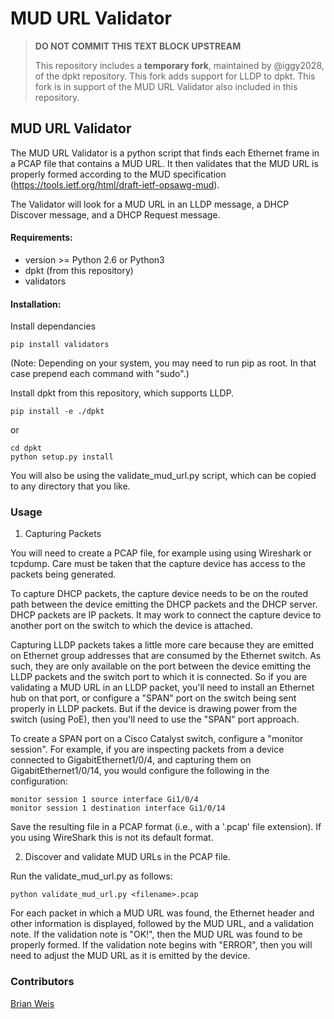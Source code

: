 # MUD URL Validator

> **DO NOT COMMIT THIS TEXT BLOCK UPSTREAM**
>
> This repository includes a **temporary fork**, maintained by @iggy2028, 
> of the dpkt repository. This fork adds support for LLDP to dpkt. This
> fork is in support of the MUD URL Validator also included in this
> repository.

MUD URL Validator
-----------------

The MUD URL Validator is a python script that finds each Ethernet frame in a 
PCAP file that contains a MUD URL. It then validates that the MUD URL is
properly formed according to the MUD specification
(https://tools.ietf.org/html/draft-ietf-opsawg-mud).

The Validator will look for a MUD URL in an LLDP message, 
a DHCP Discover message, and a DHCP Request message.

#### Requirements:
* version >= Python 2.6 or Python3
* dpkt (from this repository)
* validators

#### Installation:

Install dependancies

	pip install validators

(Note: Depending on your system, you may need to run pip as root. In that 
case prepend each command with "sudo".)
	

Install dpkt from this repository, which supports LLDP.

	pip install -e ./dpkt

or 

	cd dpkt
	python setup.py install

You will also be using the validate_mud_url.py script, which can be copied to any
directory that you like.

### Usage

1. Capturing Packets

You will need to create a PCAP file, for example using using Wireshark or
tcpdump.  Care must be taken that the capture device has access to the
packets being generated. 

To capture DHCP packets, the capture device needs to be on the routed path 
between the device emitting the DHCP packets and the DHCP server. 
DHCP packets are IP packets. It may work to connect the capture device 
to another port on the switch to which the device is attached.

Capturing LLDP packets takes a little more care because they are emitted 
on Ethernet group addresses that are consumed by the Ethernet switch. As such,
they are only available on the port between the device emitting the LLDP 
packets and the switch port to which it is connected. So if you are 
validating a MUD URL in an LLDP packet, you'll need to install an Ethernet 
hub on that port, or configure a "SPAN" port on the switch 
being sent properly in LLDP packets. But if the device is drawing power 
from the switch (using PoE), then you'll need to use the "SPAN" port approach.

To create a SPAN port on a Cisco Catalyst switch, configure a 
"monitor session". For example, if you are inspecting packets from a device
connected to GigabitEthernet1/0/4, and capturing them on
GigabitEthernet1/0/14, you would configure the following in the configuration:

	monitor session 1 source interface Gi1/0/4
	monitor session 1 destination interface Gi1/0/14

Save the resulting file in a PCAP format (i.e., with a '.pcap' file
extension). If you using WireShark this is not its default format.

2. Discover and validate MUD URLs in the PCAP file.

Run the validate_mud_url.py as follows:

	python validate_mud_url.py <filename>.pcap

For each packet in which a MUD URL was found, the Ethernet header and other
information is displayed, followed by the MUD URL, and a validation note. If
the validation note is "OK!", then the MUD URL was found to be properly
formed. If the validation note begins with "ERROR", then you will need to
adjust the MUD URL as it is emitted by the device.

### Contributors
[Brian Weis](https://github.com/iggy2028)
